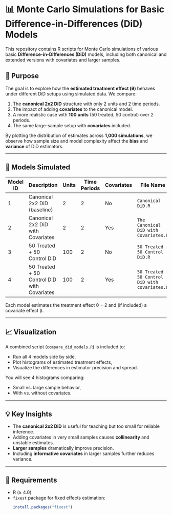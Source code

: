 
# 📊 Monte Carlo Simulations for Basic Difference-in-Differences (DiD) Models

This repository contains R scripts for Monte Carlo simulations of various basic **Difference-in-Differences (DiD)** models, including both canonical and extended versions with covariates and larger samples.

## 🎯 Purpose

The goal is to explore how the **estimated treatment effect (θ)** behaves under different DiD setups using simulated data. We compare:

1. The **canonical 2x2 DiD** structure with only 2 units and 2 time periods.
2. The impact of adding **covariates** to the canonical model.
3. A more realistic case with **100 units** (50 treated, 50 control) over 2 periods.
4. The same large-sample setup with **covariates** included.

By plotting the distribution of estimates across **1,000 simulations**, we observe how sample size and model complexity affect the **bias** and **variance** of DiD estimators.

---

## 🧪 Models Simulated

| Model ID | Description                                      | Units | Time Periods | Covariates | File Name |
|----------|--------------------------------------------------|--------|---------------|-------------|------------|
| 1        | Canonical 2x2 DiD (baseline)                     | 2      | 2             | No          | `Canonical DiD.R` |
| 2        | Canonical 2x2 DiD with Covariates                | 2      | 2             | Yes         | `The Canonical DiD with Covariates.R` |
| 3        | 50 Treated + 50 Control DiD                      | 100    | 2             | No          | `50 Treated + 50 Control DiD.R` |
| 4        | 50 Treated + 50 Control DiD with Covariates      | 100    | 2             | Yes         | `50 Treated + 50 Control DiD with covariates.R` |

Each model estimates the treatment effect θ = 2 and (if included) a covariate effect β.

---

## 📈 Visualization

A combined script (`compare_did_models.R`) is included to:
- Run all 4 models side by side,
- Plot histograms of estimated treatment effects,
- Visualize the differences in estimator precision and spread.

You will see 4 histograms comparing:
- Small vs. large sample behavior,
- With vs. without covariates.

---

## 💡 Key Insights

- The **canonical 2x2 DiD** is useful for teaching but too small for reliable inference.
- Adding covariates in very small samples causes **collinearity** and unstable estimates.
- **Larger samples** dramatically improve precision.
- Including **informative covariates** in larger samples further reduces variance.

---

## 🧰 Requirements

- R (≥ 4.0)
- `fixest` package for fixed effects estimation:
  ```r
  install.packages("fixest")

